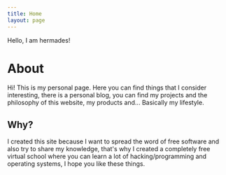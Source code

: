```yaml
---
title: Home
layout: page
---
```


Hello, I am hermades!

# About

Hi! This is my personal page. Here you can find things that I consider
interesting, there is a personal blog, you can find my projects and the
philosophy of this website, my products and... Basically my lifestyle.

## Why?

I created this site because I want to spread the word of free software and also
try to share my knowledge, that's why I created a completely free virtual school
where you can learn a lot of hacking/programming and operating systems, I hope
you like these things.